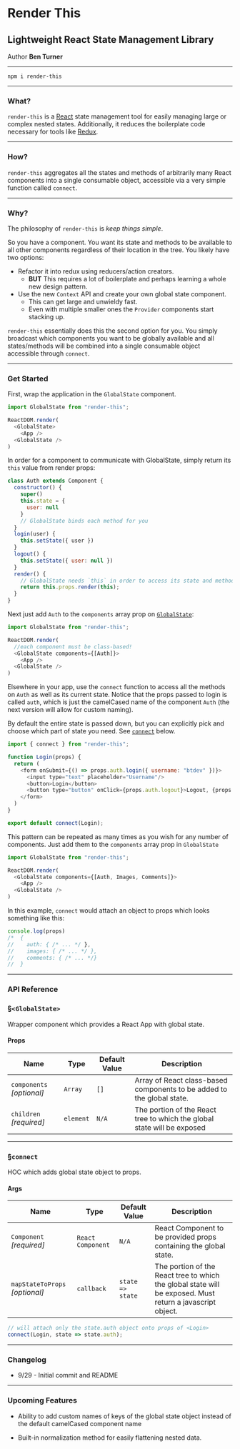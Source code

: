 # Render This

## Lightweight React State Management Library

Author **Ben Turner**

---

`npm i render-this`

---

### What?
`render-this` is a [React](https://reactjs.org/) state management tool for easily managing large or complex nested states. Additionally, it reduces the boilerplate code necessary for tools like [Redux](https://www.npmjs.com/package/redux).

---

### How?
`render-this` aggregates all the states and methods of arbitrarily many React components into a single consumable object, accessible via a very simple function called `connect`.

---

### Why?
The philosophy of `render-this` is *keep things simple*. 

So you have a component. You want its state and methods to be available to all other components regardless of their location in the tree. You likely have two options:
 * Refactor it into redux using reducers/action creators.
   * **BUT** This requires a lot of boilerplate and perhaps learning a whole new design pattern.
 * Use the new `Context` API and create your own global state component.
   * This can get large and unwieldy fast.
   * Even with multiple smaller ones the `Provider` components start stacking up.
  
`render-this` essentially does this the second option for you. You simply broadcast which components you want to be globally available and all states/methods will be combined into a single consumable object accessible through `connect`.

---

### Get Started 

First, wrap the application in the `GlobalState` component. 
```js
import GlobalState from "render-this";

ReactDOM.render(
  <GlobalState>
    <App />
  <GlobalState />
)

```

In order for a component to communicate with GlobalState, simply return its `this` value from render props:
```js
class Auth extends Component {
  constructor() {
    super()
    this.state = {
      user: null
    }
    // GlobalState binds each method for you
  }
  login(user) {
    this.setState({ user })
  }
  logout() {
    this.setState({ user: null })
  }
  render() {
    // GlobalState needs `this` in order to access its state and methods. 
    return this.props.render(this);
  }
}
```

Next just add `Auth` to the `components` array prop on [`GlobalState`](#§`<GlobalState>`): 
```js
import GlobalState from "render-this";

ReactDOM.render(
  //each component must be class-based!
  <GlobalState components={[Auth]}>
    <App />
  <GlobalState />
)
```

Elsewhere in your app, use the `connect` function to access all the methods on `Auth` as well as its current state. Notice that the props passed to login is called `auth`, which is just the camelCased name of the component `Auth` (the next version will allow for custom naming).

By default the entire state is passed down, but you can explicitly pick and choose which part of state you need. See [`connect`](#§`connect`) below.

```js
import { connect } from "render-this";

function Login(props) {
  return (
    <form onSubmit={() => props.auth.login({ username: "btdev" })}>
      <input type="text" placeholder="Username"/>
      <button>Login</button>
      <button type="button" onClick={props.auth.logout}>Logout, {props.auth.user && props.auth.user.username}</button>
    </form>
  )
}

export default connect(Login);

```

This pattern can be repeated as many times as you wish for any number of components. Just add them to the `components` array prop in `GlobalState`

```js
import GlobalState from "render-this";

ReactDOM.render(
  <GlobalState components={[Auth, Images, Comments]}>
    <App />
  <GlobalState />
)
```

In this example, `connect` would attach an object to props which looks something like this:
```js
console.log(props)
/*  {
//    auth: { /* ... */ },
//    images: { /* ... */ },
//    comments: { /* ... */}
//  }
```

--- 
### API Reference

### §`<GlobalState>`
Wrapper component which provides a React App with global state.

#### Props

| Name | Type | Default Value | Description
| --- | --- | --- | --- |
`components` *[optional]*| `Array` | `[]` | Array of React class-based components to be added to the global state.
| `children` *[required]* | `element` | `N/A` | The portion of the React tree to which the global state will be exposed

---

### §`connect`
HOC which adds global state object to props.

#### Args

| Name | Type | Default Value | Description
| --- | --- | --- | --- |
`Component` *[required]*| `React Component` | `N/A` | React Component to be provided props containing the global state. 
| `mapStateToProps` *[optional]* | `callback` | `state => state` | The portion of the React tree to which the global state will be exposed. Must return a javascript object.

```js
// will attach only the state.auth object onto props of <Login>
connect(Login, state => state.auth);
```

---
### Changelog

- 9/29 - Initial commit and README

---

### Upcoming Features

- Ability to add custom names of keys of the global state object instead of the default camelCased component name

- Built-in normalization method for easily flattening nested data.
